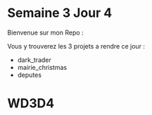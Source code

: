 # Semaine 3    Jour 4
Bienvenue sur mon Repo :

Vous y trouverez les 3 projets a rendre ce jour :
- dark_trader
- mairie_christmas
- deputes
# WD3D4
